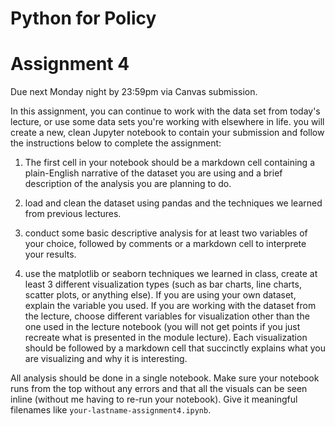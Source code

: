 # Python for Policy
# Assignment 4

Due next Monday night by 23:59pm via Canvas submission.

In this assignment, you can continue to work with the data set from today's lecture, or use some data sets you're working with elsewhere in life. you will create a new, clean Jupyter notebook to contain your submission and follow the instructions below to complete the assignment:  

1. The first cell in your notebook should be a markdown cell containing a plain-English narrative of the dataset you are using and a brief description of the analysis you are planning to do.  

2. load and clean the dataset using pandas and the techniques we learned from previous lectures.  

3. conduct some basic descriptive analysis for at least two variables of your choice, followed by comments or a markdown cell to interprete your results.  

4. use the matplotlib or seaborn techniques we learned in class, create at least 3 different visualization types (such as bar charts, line charts, scatter plots, or anything else). If you are using your own dataset, explain the variable you used. If you are working with the dataset from the lecture, choose different variables for visualization other than the one used in the lecture notebook (you will not get points if you just recreate what is presented in the module lecture). Each visualization should be followed by a markdown cell that succinctly explains what you are visualizing and why it is interesting.    

All analysis should be done in a single notebook. Make sure your notebook runs from the top without any errors and that all the visuals can be seen inline (without me having to re-run your notebook).  Give it meaningful filenames like `your-lastname-assignment4.ipynb`.
